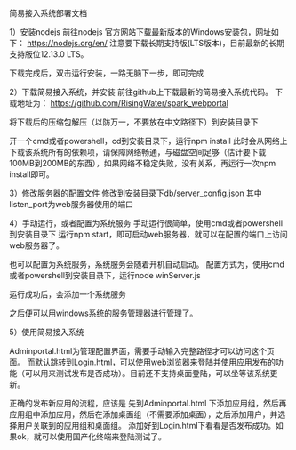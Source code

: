 简易接入系统部署文档

1）安装nodejs
前往nodejs 官方网站下载最新版本的Windows安装包，网址如下：
https://nodejs.org/en/
注意要下载长期支持版(LTS版本)，目前最新的长期支持版位12.13.0 LTS。


下载完成后，双击运行安装，一路无脑下一步，即可完成
 

2）下载简易接入系统，并安装
前往github上下载最新的简易接入系统代码。
下载地址为：
https://github.com/RisingWater/spark_webportal
 

将下载后的压缩包解压（以防万一，不要放在中文路径下）到安装目录下
 

开一个cmd或者powershell，cd到安装目录下，运行npm install
此时会从网络上下载该系统所有的依赖项，请保障网络畅通，与磁盘空间足够（估计要下载100MB到200MB的东西），如果网络不稳定失败，没有关系，再运行一次npm install即可。
 
3）修改服务器的配置文件
修改到安装目录下db/server_config.json
其中listen_port为web服务器使用的端口
 
4）手动运行，或者配置为系统服务
手动运行很简单，使用cmd或者powershell到安装目录下
运行npm start，即可启动web服务器，就可以在配置的端口上访问web服务器了。
 

也可以配置为系统服务，系统服务会随着开机自动启动。
配置方式为，使用cmd或者powershell到安装目录下，运行node winServer.js
 
运行成功后，会添加一个系统服务
 
之后便可以用windows系统的服务管理器进行管理了。

5）使用简易接入系统
 

Adminportal.html为管理配置界面，需要手动输入完整路径才可以访问这个页面。
而默认跳转到Login.html，可以使用web浏览器来登陆并使用应用发布的功能（可以用来测试发布是否成功）。目前还不支持桌面登陆，可以坐等该系统更新。
 
正确的发布新应用的流程，应该是
先到Adminportal.html 下添加应用组，然后再应用组中添加应用，然后在添加桌面组（不需要添加桌面），之后添加用户，并选择用户关联到的应用组和桌面组。
添加好到Login.html下看看是否发布成功。如果ok，就可以使用国产化终端来登陆测试了。


